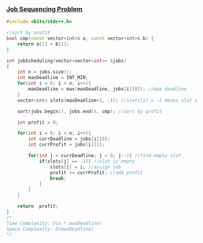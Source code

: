 ### [Job Sequencing Problem](https://www.codingninjas.com/codestudio/problems/job-sequencing-problem_8230832?challengeSlug=striver-sde-challenge&leftPanelTab=0)

```cpp
#include <bits/stdc++.h> 

//sort by profit
bool cmp(const vector<int>& a, const vector<int>& b) {
    return a[1] > b[1];
}

int jobScheduling(vector<vector<int>> &jobs)
{
    int n = jobs.size();
    int maxDeadline = INT_MIN;
    for(int i = 0; i < n; i++){
        maxDeadline = max(maxDeadline, jobs[i][0]); //max deadline
    }
    vector<int> slots(maxDeadline+1, -1); //slots[i] = -1 means slot i is empty

    sort(jobs.begin(), jobs.end(), cmp); //sort by profit

    int profit = 0;

    for(int i = 0; i < n; i++){
        int currDeadline = jobs[i][0];
        int currProfit = jobs[i][1];

        for(int j = currDeadline; j > 0; j--){ //find empty slot
            if(slots[j] == -1){ //slot is empty
                slots[j] = i; //assign job
                profit += currProfit; //add profit
                break;
            }
        }
    }

    return  profit;
}
/*
Time Complexity: O(n * maxDeadline)
Space Complexity: O(maxDeadline)
*/
```

```